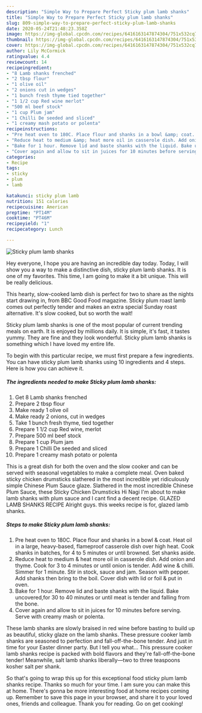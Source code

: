 ```yaml
---
description: "Simple Way to Prepare Perfect Sticky plum lamb shanks"
title: "Simple Way to Prepare Perfect Sticky plum lamb shanks"
slug: 809-simple-way-to-prepare-perfect-sticky-plum-lamb-shanks
date: 2020-05-24T21:48:23.358Z
image: https://img-global.cpcdn.com/recipes/6416163147874304/751x532cq70/sticky-plum-lamb-shanks-recipe-main-photo.jpg
thumbnail: https://img-global.cpcdn.com/recipes/6416163147874304/751x532cq70/sticky-plum-lamb-shanks-recipe-main-photo.jpg
cover: https://img-global.cpcdn.com/recipes/6416163147874304/751x532cq70/sticky-plum-lamb-shanks-recipe-main-photo.jpg
author: Lily McCormick
ratingvalue: 4.4
reviewcount: 14
recipeingredient:
- "8 Lamb shanks frenched"
- "2 tbsp flour"
- "1 olive oil"
- "2 onions cut in wedges"
- "1 bunch fresh thyme tied together"
- "1 1/2 cup Red wine merlot"
- "500 ml beef stock"
- "1 cup Plum jam"
- "1 Chilli De seeded and sliced"
- "1 creamy mash potato or polenta"
recipeinstructions:
- "Pre heat oven to 180C. Place flour and shanks in a bowl &amp; coat. Heat oil in a large, heavy-based, flameproof casserole dish over high heat. Cook shanks in batches, for 4 to 5 minutes or until browned. Set shanks aside."
- "Reduce heat to medium &amp; heat more oil in casserole dish. Add onion and thyme. Cook for 3 to 4 minutes or until onion is tender. Add wine &amp; chilli. Simmer for 1 minute. Stir in stock, sauce and jam. Season with pepper. Add shanks then bring to the boil. Cover dish with lid or foil &amp; put in oven."
- "Bake for 1 hour. Remove lid and baste shanks with the liquid. Bake uncovered,for 30 to 40 minutes or until meat is tender and falling from the bone."
- "Cover again and allow to sit in juices for 10 minutes before serving. Serve with creamy mash or polenta."
categories:
- Recipe
tags:
- sticky
- plum
- lamb

katakunci: sticky plum lamb 
nutrition: 151 calories
recipecuisine: American
preptime: "PT14M"
cooktime: "PT46M"
recipeyield: "1"
recipecategory: Lunch

---
```



![Sticky plum lamb shanks](https://img-global.cpcdn.com/recipes/6416163147874304/751x532cq70/sticky-plum-lamb-shanks-recipe-main-photo.jpg)

Hey everyone, I hope you are having an incredible day today. Today, I will show you a way to make a distinctive dish, sticky plum lamb shanks. It is one of my favorites. This time, I am going to make it a bit unique. This will be really delicious.

This hearty, slow-cooked lamb dish is perfect for two to share as the nights start drawing in, from BBC Good Food magazine. Sticky plum roast lamb comes out perfectly tender and makes an extra special Sunday roast alternative. It&#39;s slow cooked, but so worth the wait!

Sticky plum lamb shanks is one of the most popular of current trending meals on earth. It is enjoyed by millions daily. It is simple, it's fast, it tastes yummy. They are fine and they look wonderful. Sticky plum lamb shanks is something which I have loved my entire life.


To begin with this particular recipe, we must first prepare a few ingredients. You can have sticky plum lamb shanks using 10 ingredients and 4 steps. Here is how you can achieve it.

<!--inarticleads1-->

##### The ingredients needed to make Sticky plum lamb shanks:

1. Get 8 Lamb shanks frenched
1. Prepare 2 tbsp flour
1. Make ready 1 olive oil
1. Make ready 2 onions, cut in wedges
1. Take 1 bunch fresh thyme, tied together
1. Prepare 1 1/2 cup Red wine, merlot
1. Prepare 500 ml beef stock
1. Prepare 1 cup Plum jam
1. Prepare 1 Chilli De seeded and sliced
1. Prepare 1 creamy mash potato or polenta


This is a great dish for both the oven and the slow cooker and can be served with seasonal vegetables to make a complete meal. Oven baked sticky chicken drumsticks slathered in the most incredible yet ridiculously simple Chinese Plum Sauce glaze. Slathered in the most incredible Chinese Plum Sauce, these Sticky Chicken Drumsticks Hi Nagi I&#39;m about to make lamb shanks with plum sauce and I cant find a decent recipe. GLAZED LAMB SHANKS RECIPE Alright guys. this weeks recipe is for, glazed lamb shanks. 

<!--inarticleads2-->

##### Steps to make Sticky plum lamb shanks:

1. Pre heat oven to 180C. Place flour and shanks in a bowl &amp; coat. Heat oil in a large, heavy-based, flameproof casserole dish over high heat. Cook shanks in batches, for 4 to 5 minutes or until browned. Set shanks aside.
1. Reduce heat to medium &amp; heat more oil in casserole dish. Add onion and thyme. Cook for 3 to 4 minutes or until onion is tender. Add wine &amp; chilli. Simmer for 1 minute. Stir in stock, sauce and jam. Season with pepper. Add shanks then bring to the boil. Cover dish with lid or foil &amp; put in oven.
1. Bake for 1 hour. Remove lid and baste shanks with the liquid. Bake uncovered,for 30 to 40 minutes or until meat is tender and falling from the bone.
1. Cover again and allow to sit in juices for 10 minutes before serving. Serve with creamy mash or polenta.


These lamb shanks are slowly braised in red wine before basting to build up as beautiful, sticky glaze on the lamb shanks. These pressure cooker lamb shanks are seasoned to perfection and fall-off-the-bone tender. And just in time for your Easter dinner party. But I tell you what… This pressure cooker lamb shanks recipe is packed with bold flavors and they&#39;re fall-off-the-bone tender! Meanwhile, salt lamb shanks liberally—two to three teaspoons kosher salt per shank. 

So that's going to wrap this up for this exceptional food sticky plum lamb shanks recipe. Thanks so much for your time. I am sure you can make this at home. There's gonna be more interesting food at home recipes coming up. Remember to save this page in your browser, and share it to your loved ones, friends and colleague. Thank you for reading. Go on get cooking!
